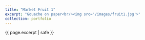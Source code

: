```yaml
---
title: "Market Fruit 1"
excerpt: "Gouache on paper<br/><img src='/images/fruit1.jpg'>"
collection: portfolio
---
```

{{ page.excerpt | safe }}
